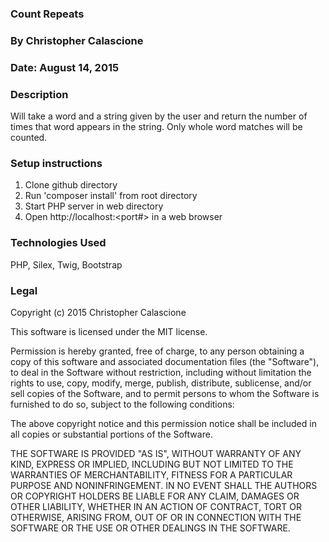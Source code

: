 ### Count Repeats
### By Christopher Calascione
### Date: August 14, 2015
### Description
Will take a word and a string given by the user and return the number of times that word appears in the string. Only whole word matches will be counted.

### Setup instructions
1. Clone github directory
2. Run 'composer install' from root directory
3. Start PHP server in web directory
4. Open http://localhost:<port#> in a web browser

### Technologies Used

PHP, Silex, Twig, Bootstrap

### Legal

Copyright (c) 2015 Christopher Calascione

This software is licensed under the MIT license.

Permission is hereby granted, free of charge, to any person obtaining a copy
of this software and associated documentation files (the "Software"), to deal
in the Software without restriction, including without limitation the rights
to use, copy, modify, merge, publish, distribute, sublicense, and/or sell
copies of the Software, and to permit persons to whom the Software is
furnished to do so, subject to the following conditions:

The above copyright notice and this permission notice shall be included in
all copies or substantial portions of the Software.

THE SOFTWARE IS PROVIDED "AS IS", WITHOUT WARRANTY OF ANY KIND, EXPRESS OR
IMPLIED, INCLUDING BUT NOT LIMITED TO THE WARRANTIES OF MERCHANTABILITY,
FITNESS FOR A PARTICULAR PURPOSE AND NONINFRINGEMENT. IN NO EVENT SHALL THE
AUTHORS OR COPYRIGHT HOLDERS BE LIABLE FOR ANY CLAIM, DAMAGES OR OTHER
LIABILITY, WHETHER IN AN ACTION OF CONTRACT, TORT OR OTHERWISE, ARISING FROM,
OUT OF OR IN CONNECTION WITH THE SOFTWARE OR THE USE OR OTHER DEALINGS IN
THE SOFTWARE.
